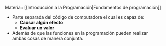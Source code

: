 Materia:: [[Introducción a la Programación|Fundamentos de programación]]
- Parte separada del código de computadora el cual es capaz de: 
	- **Causar algún efecto**
	- **Evaluar un valor**
- Además de que las funciones en la programación pueden realizar ambas cosas de manera conjunta. 
